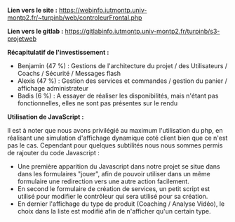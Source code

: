 **Lien vers le site :** https://webinfo.iutmontp.univ-montp2.fr/~turpinb/web/controleurFrontal.php

**Lien vers le gitlab :** https://gitlabinfo.iutmontp.univ-montp2.fr/turpinb/s3-projetweb

**Récapitulatif de l'investissement :**
- Benjamin (47 %) : Gestions de l'architecture du projet / des Utilisateurs / Coachs / Sécurité / Messages flash
- Alexis (47 %) : Gestion des services et commandes / gestion du panier / affichage administrateur
- Badis (6 %) : A essayer de réaliser les disponibilités, mais n'étant pas fonctionnelles, elles ne sont pas présentes sur le rendu

**Utilisation de JavaScript :**

Il est à noter que nous avons privilégié au maximum l'utilisation du php, en réalisant une simulation d'affichage dynamique coté client bien que ce n'est pas le cas. Cependant pour quelques subtilités nous nous sommes permis de rajouter du code Javascript :

- Une première apparition du Javascript dans notre projet se situe dans dans les formulaires "jouer", afin de pouvoir utiliser dans un même formulaire une redirection vers une autre action facilement.
- En second le formulaire de création de services, un petit script est utilisé pour modifier le contrôleur qui sera utilisé pour sa création.
- En dernier l'affichage du type de produit (Coaching / Analyse Vidéo), le choix dans la liste est modifié afin de n'afficher qu'un certain type.